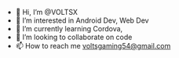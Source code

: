 - 👋 Hi, I’m @VOLTSX
- 👀 I’m interested in Android Dev, Web Dev
- 🌱 I’m currently learning Cordova, 
- 💞️ I’m looking to collaborate on code
- 📫 How to reach me voltsgaming54@gmail.com

<!---
VOLTSX/VOLTSX is a ✨ special ✨ repository because its `README.md` (this file) appears on your GitHub profile.
You can click the Preview link to take a look at your changes.
--->
